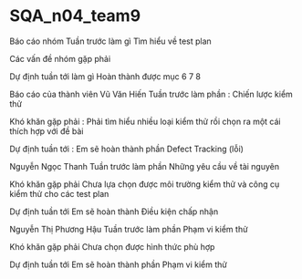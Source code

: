 # SQA_n04_team9
Báo cáo nhóm
Tuần trước làm gì
Tìm hiểu về test plan

Các vấn đề nhóm gặp phải


Dự định tuần tới làm gì
Hoàn thành được mục 6 7 8

Báo cáo của thành viên
Vũ Văn Hiến
Tuần trước làm phần : Chiến lược kiểm thử

Khó khăn gặp phải : Phải tìm hiểu nhiều loại kiểm thử rồi chọn ra một cái thích hợp với đề bài

Dự định tuần tới : Em sẽ hoàn thành phần Defect Tracking (lỗi)


Nguyễn Ngọc Thanh
Tuần trước làm phần Những yêu cầu về tài nguyên

Khó khăn gặp phải
Chưa lựa chọn được môi trường kiểm thử và công cụ kiểm thử cho các test plan

Dự định tuần tới
Em sẽ hoàn thành Điều kiện chấp nhận


Nguyễn Thị Phương Hậu
Tuần trước làm phần Phạm vi kiểm thử

Khó khăn gặp phải
Chưa chọn được hình thức phù hợp

Dự định tuần tới
Em sẽ hoàn thành phần Phạm vi kiểm thử

